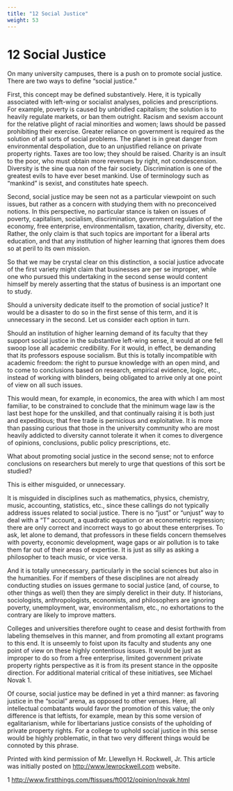 ```yaml
---
title: "12 Social Justice"
weight: 53
---
```


# 12 Social Justice



On many university campuses, there is a push on to promote social justice. There are two ways to define “social justice.”

First, this concept may be defined substantively. Here, it is typically associated with left-wing or socialist analyses, policies and prescriptions. For example, poverty is caused by unbridled capitalism; the solution is to heavily regulate markets, or ban them outright. Racism and sexism account for the relative plight of racial minorities and women; laws should be passed prohibiting their exercise. Greater reliance on government is required as the solution of all sorts of social problems. The planet is in great danger from environmental despoliation, due to an unjustified reliance on private property rights. Taxes are too low; they should be raised. Charity is an insult to the poor, who must obtain more revenues by right, not condescension. Diversity is the sine qua non of the fair society. Discrimination is one of the greatest evils to have ever beset mankind. Use of terminology such as “mankind” is sexist, and constitutes hate speech.

Second, social justice may be seen not as a particular viewpoint on such issues, but rather as a concern with studying them with no preconceived notions. In this perspective, no particular stance is taken on issues of poverty, capitalism, socialism, discrimination, government regulation of the economy, free enterprise, environmentalism, taxation, charity, diversity, etc. Rather, the only claim is that such topics are important for a liberal arts education, and that any institution of higher learning that ignores them does so at peril to its own mission.

So that we may be crystal clear on this distinction, a social justice advocate of the first variety might claim that businesses are per se improper, while one who pursued this undertaking in the second sense would content himself by merely asserting that the status of business is an important one to study.

Should a university dedicate itself to the promotion of social justice? It would be a disaster to do so in the first sense of this term, and it is unnecessary in the second. Let us consider each option in turn.

Should an institution of higher learning demand of its faculty that they support social justice in the substantive left-wing sense, it would at one fell swoop lose all academic credibility. For it would, in effect, be demanding that its professors espouse socialism. But this is totally incompatible with academic freedom: the right to pursue knowledge with an open mind, and to come to conclusions based on research, empirical evidence, logic, etc., instead of working with blinders, being obligated to arrive only at one point of view on all such issues.

This would mean, for example, in economics, the area with which I am most familiar, to be constrained to conclude that the minimum wage law is the last best hope for the unskilled, and that continually raising it is both just and expeditious; that free trade is pernicious and exploitative. It is more than passing curious that those in the university community who are most heavily addicted to diversity cannot tolerate it when it comes to divergence of opinions, conclusions, public policy prescriptions, etc.

What about promoting social justice in the second sense; not to enforce conclusions on researchers but merely to urge that questions of this sort be studied?

This is either misguided, or unnecessary.

It is misguided in disciplines such as mathematics, physics, chemistry, music, accounting, statistics, etc., since these callings do not typically address issues related to social justice. There is no “just” or “unjust” way to deal with a “T” account, a quadratic equation or an econometric regression; there are only correct and incorrect ways to go about these enterprises. To ask, let alone to demand, that professors in these fields concern themselves with poverty, economic development, wage gaps or air pollution is to take them far out of their areas of expertise. It is just as silly as asking a philosopher to teach music, or vice versa.

And it is totally unnecessary, particularly in the social sciences but also in the humanities. For if members of these disciplines are not already conducting studies on issues germane to social justice (and, of course, to other things as well) then they are simply derelict in their duty. If historians, sociologists, anthropologists, economists, and philosophers are ignoring poverty, unemployment, war, environmentalism, etc., no exhortations to the contrary are likely to improve matters.

Colleges and universities therefore ought to cease and desist forthwith from labeling themselves in this manner, and from promoting all extant programs to this end. It is unseemly to foist upon its faculty and students any one point of view on these highly contentious issues. It would be just as improper to do so from a free enterprise, limited government private property rights perspective as it is from its present stance in the opposite direction. For additional material critical of these initiatives, see Michael Novak 1.

Of course, social justice may be defined in yet a third manner: as favoring justice in the “social” arena, as opposed to other venues. Here, all intellectual combatants would favor the promotion of this value; the only difference is that leftists, for example, mean by this some version of egalitarianism, while for libertarians justice consists of the upholding of private property rights. For a college to uphold social justice in this sense would be highly problematic, in that two very different things would be connoted by this phrase.




Printed with kind permission of Mr. Llewellyn H. Rockwell, Jr. This article was initially posted on http://www.lewrockwell.com website.

1 http://www.firstthings.com/ftissues/ft0012/opinion/novak.html